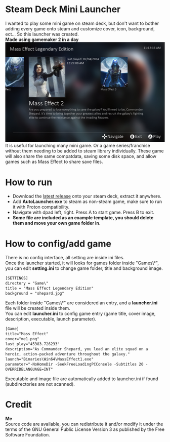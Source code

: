# Steam Deck Mini Launcher
I wanted to play some mini game on steam deck, but don't want to bother adding every game onto steam and customize cover, icon, background, ect... So this launcher was created.  
**Made using gamemaker 2 in a day**
![alt text](https://github.com/callmeEthan/SteamDeckMiniLauncher/blob/main/Screenshot/screenshot0.png?raw=true)
It is useful for launching many mini game. Or a game series/franchise without them needing to be added to steam library individually. These game will also share the same compatdata, saving some disk space, and allow games such as Mass Effect to share save files.
# How to run
- Download the [latest release](https://github.com/callmeEthan/SteamDeckMiniLauncher/releases) onto your steam deck, extract it anywhere.  
- Add **AutoLauncher.exe** to steam as non-steam game, make sure to run it with Proton compatibility.  
- Navigate with dpad left, right. Press A to start game. Press B to exit.
- **Some file are included as an example template, you should delete them and move your own game folder in.**
# How to config/add game
There is no config interface, all setting are inside ini files.  
Once the launcher started, it will looks for games folder inside "Games\\\*", you can edit **setting.ini** to change game folder, title and background image.  
```
[SETTINGS]
directory = "Game\"
title = "Mass Effect Legendary Edition"
background = "shepard.jpg"
```
Each folder inside "Games\\\*" are considered an entry, and a **launcher.ini** file will be created inside them.  
You can edit **launcher.ini** to config game entry (game title, cover image, description, executable, launch parameter).  
```
[Game]
title="Mass Effect"
cover="me1.png"
last_play="45383.726233"
description="As Commander Shepard, you lead an elite squad on a heroic, action-packed adventure throughout the galaxy."
launch="Binaries\Win64\MassEffect1.exe"
parameter="-NoHomeDir -SeekFreeLoadingPCConsole -Subtitles 20 -OVERRIDELANGUAGE=INT"
```
Executable and image file are automatically added to launcher.ini if found (subdirectories are not scanned).  
# Credit
**Me**  
Source code are available, you can redistribute it and/or modify it under the terms of the GNU General Public License Version 3 as published by the Free Software Foundation. 
